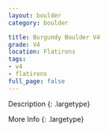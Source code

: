 ```yaml
---
layout: boulder
category: boulder

title: Burgundy Boulder V4
grade: V4
location: Flatirons
tags:
- v4
- flatirons
full_page: false
---
```



Description
{: .largetype}


More Info
{: .largetype}

